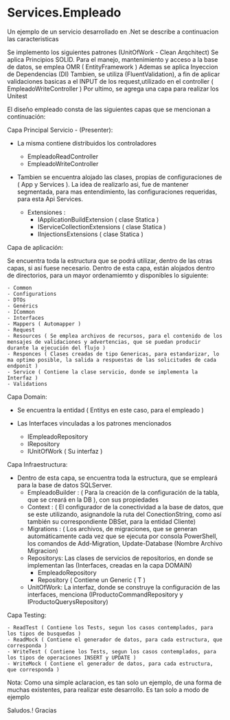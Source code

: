 # Services.Empleado
Un ejemplo de un servicio desarrollado en .Net se describe a continuacion las caracteristicas

Se implemento los siguientes patrones (UnitOfWork - Clean Arqchitect)
Se aplica Principios SOLID. Para el manejo, mantenimiento y acceso a la base de datos, se emplea OMR ( EntityFramework ) 
Ademas se aplica Inyeccion de Dependencias (DI) 
Tambien, se utiliza (FluentValidation), a fin de aplicar validaciones basicas a el INPUT de los request,utilizado en el controller ( EmpleadoWriteController )
Por ultimo, se agrega una capa para realizar los Unitest

El diseño empleado consta de las siguientes capas que se mencionan a continuación:

Capa Principal Servicio - (Presenter):

- La misma contiene distribuidos los controladores
  
  - EmpleadoReadController
  - EmpleadoWriteController
  
- Tambien se encuentra alojado las clases, propias de configuraciones de ( App y Services ). La idea de realizarlo asi, fue de mantener segmentada, 
  para mas entendimiento, las configuraciones requeridas, para esta Api Services. 
  
  - Extensiones :
	- IApplicationBuildExtension ( clase Statica )
	- IServiceCollectionExtensions ( clase Statica )
	- IInjectionsExtensions ( clase Statica )
	
Capa de aplicación:

Se encuentra toda la estructura que se podrá utilizar, dentro de las otras capas, si así fuese necesario. Dentro de esta capa, están alojados dentro de directorios, para un mayor ordenamiemto y disponibles lo siguiente:

	- Common
	- Configurations
	- DTOs
	- Genérics
	- ICommon
	- Interfaces
	- Mappers ( Automapper )
	- Request
	- Resources ( Se emplea archivos de recursos, para el contenido de los mensajes de validaciones y advertencias, que se puedan producir durante la ejecución del flujo )
	- Responces ( Clases creadas de tipo Genericas, para estandarizar, lo ma optimo posible, la salida a respuestas de las solicitudes de cada endponit )
	- Service ( Contiene la clase servicio, donde se implementa la Interfaz )
	- Validations

Capa Domain:

- Se encuentra la entidad ( Entitys en este caso, para el empleado ) 
- Las Interfaces vinculadas a los patrones mencionados 

	- IEmpleadoRepository
	- IRepository
	- IUnitOfWork ( Su interfaz ) 
	
Capa Infraestructura:

- Dentro de esta capa, se encuentra toda la estructura, que se empleará para la base de datos SQLServer. 
	- EmpleadoBuilder : ( Para la creación de la configuración de la tabla, que se creará en la DB ), con sus propiedades 
	- Context : ( El configurador de la conectividad a la base de datos, que se este utilizando, asignandole la ruta del ConectionString, como así también su correspondiente DBSet, para la entidad Cliente) 
	- Migrations : ( Los archivos, de migraciones, que se generan automáticamente cada vez que se ejecuta por consola PowerShell, los comandos de Add-Migration, Update-Database (Nombre Archivo Migracion) 
	- Repositorys: Las clases de servicios de repositorios, en donde se implementan las (Interfaces, creadas en la capa DOMAIN) 
		- EmpleadoRepository
		- Repository ( Contiene un Generic ( T )
	- UnitOfWork: La interfaz, donde se construye la configuración de las interfaces, menciona (IProductoCommandRepository y IProductoQuerysRepository)

Capa Testing:

	- ReadTest ( Contiene los Tests, segun los casos contemplados, para los tipos de busquedas )
 	- ReadMock ( Contiene el generador de datos, para cada estructura, que corresponda )
  	- WriteTest ( Contiene los Tests, segun los casos contemplados, para los tipos de operaciones INSERT y UPDATE )
   	- WriteMock ( Contiene el generador de datos, para cada estructura, que corresponda )
	
Nota: Como una simple aclaracion, es tan solo un ejemplo, de una forma de muchas existentes, para realizar este desarrollo. 
		Es tan solo a modo de ejemplo

Saludos.! Gracias
